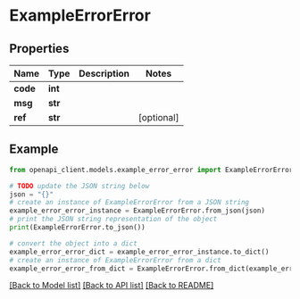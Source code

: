 # ExampleErrorError


## Properties

Name | Type | Description | Notes
------------ | ------------- | ------------- | -------------
**code** | **int** |  | 
**msg** | **str** |  | 
**ref** | **str** |  | [optional] 

## Example

```python
from openapi_client.models.example_error_error import ExampleErrorError

# TODO update the JSON string below
json = "{}"
# create an instance of ExampleErrorError from a JSON string
example_error_error_instance = ExampleErrorError.from_json(json)
# print the JSON string representation of the object
print(ExampleErrorError.to_json())

# convert the object into a dict
example_error_error_dict = example_error_error_instance.to_dict()
# create an instance of ExampleErrorError from a dict
example_error_error_from_dict = ExampleErrorError.from_dict(example_error_error_dict)
```
[[Back to Model list]](../README.md#documentation-for-models) [[Back to API list]](../README.md#documentation-for-api-endpoints) [[Back to README]](../README.md)


